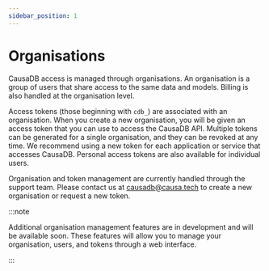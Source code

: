 ```yaml
---
sidebar_position: 1
---
```


# Organisations

CausaDB access is managed through organisations. An organisation is a group of users that share access to the same data and models. Billing is also handled at the organisation level.

Access tokens (those beginning with `cdb_`) are associated with an organisation. When you create a new organisation, you will be given an access token that you can use to access the CausaDB API. Multiple tokens can be generated for a single organisation, and they can be revoked at any time. We recommend using a new token for each application or service that accesses CausaDB. Personal access tokens are also available for individual users.

Organisation and token management are currently handled through the support team. Please contact us at [causadb@causa.tech](mailto:causadb@causa.tech) to create a new organisation or request a new token.

:::note

Additional organisation management features are in development and will be available soon. These features will allow you to manage your organisation, users, and tokens through a web interface.

:::